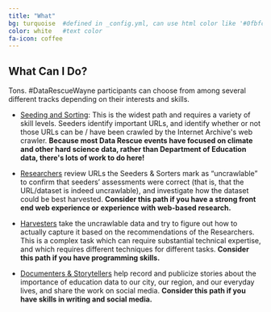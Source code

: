 ```yaml
---
title: "What"
bg: turquoise  #defined in _config.yml, can use html color like '#0fbfcf'
color: white   #text color
fa-icon: coffee
---
```


## What Can I Do?

Tons. \#DataRescueWayne participants can choose from among several different tracks depending on their interests and skills.

- [Seeding and Sorting](https://datarefuge.github.io/workflow/seeding/): This is the widest path and requires a variety of skill levels. Seeders identify important URLs, and identify whether or not those URLs can be / have been crawled by the Internet Archive's web crawler. **Because most Data Rescue events have focused on climate and other hard science data, rather than Department of Education data, there's lots of work to do here!**

- [Researchers](https://datarefuge.github.io/workflow/researching/) review URLs the Seeders & Sorters mark as “uncrawlable” to confirm that seeders’ assessments were correct (that is, that the URL/dataset is indeed uncrawlable), and investigate how the dataset could be best harvested. **Consider this path if you have a strong front end web experience or experience with web-based research.**

- [Harvesters](https://datarefuge.github.io/workflow/harvesting/) take the uncrawlable data and try to figure out how to actually capture it based on the recommendations of the Researchers. This is a complex task which can require substantial technical expertise, and which requires different techniques for different tasks. **Consider this path if you have programming skills.**

- [Documenters & Storytellers](http://www.ppehlab.org/storytelling) help record and publicize stories about the importance of education data to our city, our region, and our everyday lives, and share the work on social media. **Consider this path if you have skills in writing and social media.**

